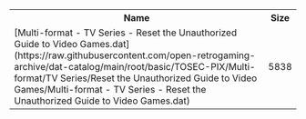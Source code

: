 <table>
<tr><th>Name</th><th>Size</th></tr>
<tr><td>
[Multi-format - TV Series - Reset the Unauthorized Guide to Video Games.dat](https://raw.githubusercontent.com/open-retrogaming-archive/dat-catalog/main/root/basic/TOSEC-PIX/Multi-format/TV Series/Reset the Unauthorized Guide to Video Games/Multi-format - TV Series - Reset the Unauthorized Guide to Video Games.dat)
</td><td>5838</td></tr>
</table>
